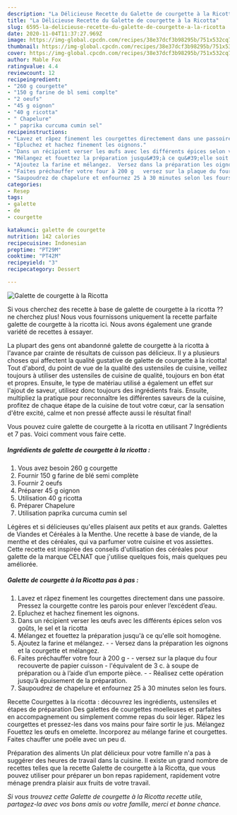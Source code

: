```yaml
---
description: "La Délicieuse Recette du Galette de courgette à la Ricotta"
title: "La Délicieuse Recette du Galette de courgette à la Ricotta"
slug: 6595-la-delicieuse-recette-du-galette-de-courgette-a-la-ricotta
date: 2020-11-04T11:37:27.969Z
image: https://img-global.cpcdn.com/recipes/38e37dcf3b98295b/751x532cq70/galette-de-courgette-a-la-ricotta-photo-principale-de-la-recette.jpg
thumbnail: https://img-global.cpcdn.com/recipes/38e37dcf3b98295b/751x532cq70/galette-de-courgette-a-la-ricotta-photo-principale-de-la-recette.jpg
cover: https://img-global.cpcdn.com/recipes/38e37dcf3b98295b/751x532cq70/galette-de-courgette-a-la-ricotta-photo-principale-de-la-recette.jpg
author: Mable Fox
ratingvalue: 4.4
reviewcount: 12
recipeingredient:
- "260 g courgette"
- "150 g farine de bl semi complte"
- "2 oeufs"
- "45 g oignon"
- "40 g ricotta"
- " Chapelure"
- " paprika curcuma cumin sel"
recipeinstructions:
- "Lavez et râpez finement les courgettes directement dans une passoire. Pressez la courgette contre les parois pour enlever l’excédent d’eau."
- "Epluchez et hachez finement les oignons."
- "Dans un récipient verser les œufs avec les différents épices selon vos goûts, le sel et la ricotta"
- "Mélangez et fouettez la préparation jusqu&#39;à ce qu&#39;elle soit homogène."
- "Ajoutez la farine et mélangez.  Versez dans la préparation les oignons et la courgette et mélangez."
- "Faites préchauffer votre four à 200 g   versez sur la plaque du four recouverte de papier cuisson  l&#39;équivalent de 3 c. à soupe de préparation ou à l’aide d’un emporte pièce.   Réalisez cette opération jusqu’à épuisement de la préparation."
- "Saupoudrez de chapelure et enfournez 25 à 30 minutes selon les fours."
categories:
- Resep
tags:
- galette
- de
- courgette

katakunci: galette de courgette 
nutrition: 142 calories
recipecuisine: Indonesian
preptime: "PT29M"
cooktime: "PT42M"
recipeyield: "3"
recipecategory: Dessert

---
```



![Galette de courgette à la Ricotta](https://img-global.cpcdn.com/recipes/38e37dcf3b98295b/751x532cq70/galette-de-courgette-a-la-ricotta-photo-principale-de-la-recette.jpg)

Si vous cherchez des recette à base de galette de courgette à la ricotta ?? ne cherchez plus! Nous vous fournissons uniquement la recette parfaite galette de courgette à la ricotta ici. Nous avons également une grande variété de recettes à essayer.

La plupart des gens ont abandonné galette de courgette à la ricotta à l'avance par crainte de résultats de cuisson pas délicieux. Il y a plusieurs choses qui affectent la qualité gustative de galette de courgette à la ricotta! Tout d'abord, du point de vue de la qualité des ustensiles de cuisine, veillez toujours à utiliser des ustensiles de cuisine de qualité, toujours en bon état et propres. Ensuite, le type de matériau utilisé a également un effet sur l'ajout de saveur, utilisez donc toujours des ingrédients frais. Ensuite, multipliez la pratique pour reconnaître les différentes saveurs de la cuisine, profitez de chaque étape de la cuisine de tout votre cœur, car la sensation d'être excité, calme et non pressé affecte aussi le résultat final!

<!--inarticleads1-->

Vous pouvez cuire galette de courgette à la ricotta en utilisant 7 Ingrédients et 7 pas. Voici comment vous faire cette.

##### Ingrédients de galette de courgette à la ricotta :

1. Vous avez besoin 260 g courgette
1. Fournir 150 g farine de blé semi complète
1. Fournir 2 oeufs
1. Préparer 45 g oignon
1. Utilisation 40 g ricotta
1. Préparer  Chapelure
1. Utilisation  paprika curcuma cumin sel


Légères et si délicieuses qu&#39;elles plaisent aux petits et aux grands. Galettes de Viandes et Céréales à la Menthe. Une recette à base de viande, de la menthe et des céréales, qui va parfumer votre cuisine et vos assiettes. Cette recette est inspirée des conseils d&#39;utilisation des céréales pour galette de la marque CELNAT que j&#39;utilise quelques fois, mais quelques peu améliorée. 

<!--inarticleads2-->

##### Galette de courgette à la Ricotta pas à pas :

1. Lavez et râpez finement les courgettes directement dans une passoire. Pressez la courgette contre les parois pour enlever l’excédent d’eau.
1. Epluchez et hachez finement les oignons.
1. Dans un récipient verser les œufs avec les différents épices selon vos goûts, le sel et la ricotta
1. Mélangez et fouettez la préparation jusqu&#39;à ce qu&#39;elle soit homogène.
1. Ajoutez la farine et mélangez. -  - Versez dans la préparation les oignons et la courgette et mélangez.
1. Faites préchauffer votre four à 200 g  -  - versez sur la plaque du four recouverte de papier cuisson  - l&#39;équivalent de 3 c. à soupe de préparation ou à l’aide d’un emporte pièce.  -  - Réalisez cette opération jusqu’à épuisement de la préparation.
1. Saupoudrez de chapelure et enfournez 25 à 30 minutes selon les fours.


Recette Courgettes à la ricotta : découvrez les ingrédients, ustensiles et étapes de préparation Des galettes de courgettes moelleuses et parfaites en accompagnement ou simplement comme repas du soir léger. Râpez les courgettes et pressez-les dans vos mains pour faire sortir le jus. Mélangez Fouettez les œufs en omelette. Incorporez au mélange farine et courgettes. Faites chauffer une poêle avec un peu d. 

<!--inarticleads1-->

<p>
Préparation des aliments Un plat délicieux pour votre famille n'a pas à suggérer des heures de travail dans la cuisine. Il existe un grand nombre de recettes telles que la recette Galette de courgette à la Ricotta, que vous pouvez utiliser pour préparer un bon repas rapidement, rapidement votre ménage prendra plaisir aux fruits de votre travail.
</p>

<p>
<i>Si vous trouvez cette Galette de courgette à la Ricotta recette utile, partagez-la avec vos bons amis ou votre famille, merci et bonne chance.</i>
</p>
